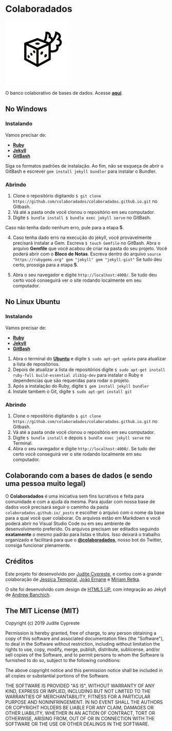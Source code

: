 # Colaboradados


<a href="https://colaboradados.github.io"> <img src="images/colaboradados.png" width="200"></a>

O banco colaborativo de bases de dados. Acesse [**aqui**](https://colaboradados.github.io).

## No Windows
### Instalando

Vamos precisar de:
- [**Ruby**](https://rubyinstaller.org/)
- [**Jekyll**](https://jekyllrb.com/docs/installation/windows/)
- [**GitBash**](https://gitforwindows.org/)

Siga os formatos padrões de instalação. Ao fim, não se esqueça de abrir o GitBash e escrever `gem install jekyll bundler` para instalar o Bundler.

### Abrindo

1. Clone o repositório digitando `$ git clone https://github.com/colaboradados/colaboradados.github.io.git` no Gitbash.
2. Vá até a pasta onde você clonou o repositório em seu computador. 
3. Digite `$ bundle install
$ bundle exec jekyll serve` no GitBash.

Caso não tenha dado nenhum erro, pule para a etapa **5**. 

4. Caso tenha dado erro na execução do jekyll, você provavelmente precisará instalar a Gem. Escreva `$ touch Gemfile` no GitBash. Abra o arquivo **Gemfile** que você acabou de criar na pasta do seu projeto. Você poderá abrir com o **Bloco de Notas**. Escreva dentro do arquivo `source "https://rubygems.org"
gem "jekyll"
gem "jekyll-gist"`
Se tudo deu certo, prossiga para a etapa **5**.

5. Abra o seu navegador e digite `http://localhost:4000/`. Se tudo deu certo você conseguirá ver o site rodando localmente em seu computador. 

## No Linux Ubuntu
### Instalando

Vamos precisar de:
- [**Ruby**](https://jekyllrb.com/docs/installation/ubuntu/)
- [**Jekyll**](https://jekyllrb.com/docs/installation/ubuntu/)
- [**GitBash**](https://git-scm.com/download/linux)


1. Abra o terminal do [**Ubuntu**](https://www.ubuntu.com/) e digite `$ sudo apt-get update` para atualizar a lista de repositórios.
2. Depois de atualizar a lista de repositórios digite `$ sudo apt-get install ruby-full build-essential zlib1g-dev` para instalar o Ruby e dependencias que são requeridas para rodar o projeto.
3. Após a instalação do Ruby, digite `$ gem install jekyll bundler`
4. Instale tambem o Git, digite `$ sudo apt-get install git`

### Abrindo

1. Clone o repositório digitando `$ git clone https://github.com/colaboradados/colaboradados.github.io.git` no Gitbash.
2. Vá até a pasta onde você clonou o repositório em seu computador. 
3. Digite `$ bundle install` e depois `$ bundle exec jekyll serve` no Terminal.
3. Abra o seu navegador e digite `http://localhost:4000/`. Se tudo der certo você conseguirá ver o site rodando localmente em seu computador.

## Colaborando com a bases de dados (e sendo uma pessoa muito legal)

O **Colaboradados** é uma iniciativa sem fins lucrativos e feita para comunidade e com a ajuda da mesma. Para ajudar com nossa base de dados você precisará seguir o caminho da pasta `colaboradados.github.io/_posts` e escolher o arquivo com o nome da base para a qual você quer colaborar. Os arquivos estão em Markdown e você poderá abrir no Visual Studio Code ou em seu ambiente de desenvolvimento preferido. Os arquivos precisam ser editados seguindo **exatamente** o mesmo padrão para listas e títulos. Isso deixará o trabalho organizado e facilitará para que o [**@colaboradados**](https://twitter.com/colaboradados), nosso bot do Twitter, consiga funcionar plenamente. 

## Créditos

Este projeto foi desenvolvido por [Judite Cypreste](https://juditecypreste.github.io), e contou com a grande colaboração de [Jessica Temporal](https://github.com/jtemporal), [João Ernane](https://github.com/jovemadulto) e [Miriam Retka](https://github.com/Auralcat).

O site foi desenvolvido com design de [HTML5 UP](http://html5up.net), com integração ao Jekyll de [Andrew Banchich](https://github.com/andrewbanchich/phantom-jekyll-theme).

## The MIT License (MIT)

Copyright (c) 2019 Judite Cypreste

Permission is hereby granted, free of charge, to any person obtaining a copy of this software and associated documentation files (the "Software"), to deal in the Software without restriction, including without limitation the rights to use, copy, modify, merge, publish, distribute, sublicense, and/or sell copies of the Software, and to permit persons to whom the Software is furnished to do so, subject to the following conditions:

The above copyright notice and this permission notice shall be included in all copies or substantial portions of the Software.

THE SOFTWARE IS PROVIDED "AS IS", WITHOUT WARRANTY OF ANY KIND, EXPRESS OR IMPLIED, INCLUDING BUT NOT LIMITED TO THE WARRANTIES OF MERCHANTABILITY, FITNESS FOR A PARTICULAR PURPOSE AND NONINFRINGEMENT. IN NO EVENT SHALL THE AUTHORS OR COPYRIGHT HOLDERS BE LIABLE FOR ANY CLAIM, DAMAGES OR OTHER LIABILITY, WHETHER IN AN ACTION OF CONTRACT, TORT OR OTHERWISE, ARISING FROM, OUT OF OR IN CONNECTION WITH THE SOFTWARE OR THE USE OR OTHER DEALINGS IN THE SOFTWARE.
